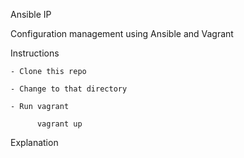 Ansible IP

Configuration management using Ansible and Vagrant

Instructions

    - Clone this repo

    - Change to that directory

    - Run vagrant

          vagrant up

Explanation
